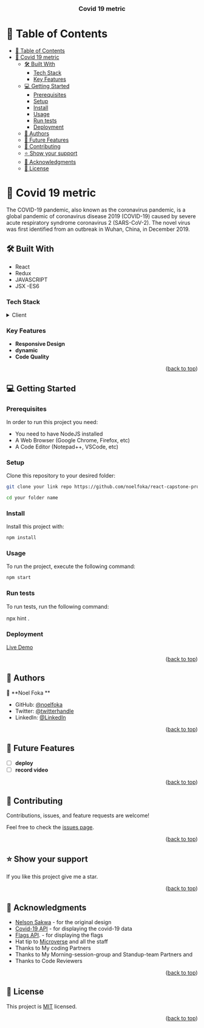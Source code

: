 <a name="readme-top"></a>

<div align="center">

  <br/>

  <h3><b>Covid 19 metric</b></h3>

</div>

# 📗 Table of Contents

- [📗 Table of Contents](#-table-of-contents)
- [📖 Covid 19 metric ](#-covid-19-metric-)
  - [🛠 Built With ](#-built-with-)
    - [Tech Stack ](#tech-stack-)
    - [Key Features ](#key-features-)
  - [💻 Getting Started ](#-getting-started-)
    - [Prerequisites](#prerequisites)
    - [Setup](#setup)
    - [Install](#install)
    - [Usage](#usage)
    - [Run tests](#run-tests)
    - [Deployment](#deployment)
  - [👥 Authors ](#-authors-)
  - [🔭 Future Features ](#-future-features-)
  - [🤝 Contributing ](#-contributing-)
  - [⭐️ Show your support ](#️-show-your-support-)
  - [🙏 Acknowledgments ](#-acknowledgments-)
  - [📝 License ](#-license-)

# 📖 Covid 19 metric <a name="about-project"></a>

The COVID-19 pandemic, also known as the coronavirus pandemic, is a global pandemic of coronavirus disease 2019 (COVID-19) caused by severe acute respiratory syndrome coronavirus 2 (SARS-CoV-2). The novel virus was first identified from an outbreak in Wuhan, China, in December 2019.
## 🛠 Built With <a name="built-with"></a>
- React
- Redux
- JAVASCRIPT
- JSX
-ES6

### Tech Stack <a name="tech-stack"></a>

<details>
  <summary>Client</summary>
  <ul>
    <li><a href="https://developer.mozilla.org/ru/docs/Web/HTML">html5</a></li>
    <li><a href="https://developer.mozilla.org/ru/docs/Web/CSS">CSS3</a></li>
     <li><a href="https://developer.mozilla.org/en-US/docs/Web/JavaScript">javaScript</a></li>
  </ul>
</details>

### Key Features <a name="key-features"></a>

- **Responsive Design**
- **dynamic**
- **Code Quality**

<p align="right">(<a href="#readme-top">back to top</a>)</p>

## 💻 Getting Started <a name="getting-started"></a>



### Prerequisites

In order to run this project you need:

- You need to have NodeJS installed
- A Web Browser (Google Chrome, Firefox, etc)
- A Code Editor (Notepad++, VSCode, etc)

### Setup

Clone this repository to your desired folder:

```sh
git clone your link repo https://github.com/noelfoka/react-capstone-project.git

cd your folder name
```

### Install

Install this project with:

```sh
npm install
```

### Usage

To run the project, execute the following command:

```sh
npm start
```

### Run tests

To run tests, run the following command:

npx hint .

### Deployment

[Live Demo](https://noel-covid19.onrender.com)

<p align="right">(<a href="#readme-top">back to top</a>)</p>

## 👥 Authors <a name="authors"></a>

👤 **Noel Foka **

- GitHub: [@noelfoka](https://github.com/noelfoka)
- Twitter: [@twitterhandle](https://twitter.com/noelnomgne)
- LinkedIn: [@LinkedIn](https://www.linkedin.com/noelfoka/)

<p align="right">(<a href="#readme-top">back to top</a>)</p>

## 🔭 Future Features <a name="future-features"></a>

- [ ] **deploy**
- [ ] **record video**

<p align="right">(<a href="#readme-top">back to top</a>)</p>

## 🤝 Contributing <a name="contributing"></a>

Contributions, issues, and feature requests are welcome!

Feel free to check the [issues page](../../issues/).

<p align="right">(<a href="#readme-top">back to top</a>)</p>

## ⭐️ Show your support <a name="support"></a>

If you like this project give me a star.

<p align="right">(<a href="#readme-top">back to top</a>)</p>

## 🙏 Acknowledgments <a name="acknowledgements"></a>

- [Nelson Sakwa](https://www.behance.net/sakwadesignstudio) - for the original design
- [Covid-19 API](https://covid19api.com/) - for displaying the covid-19 data
- [Flags API](https://countryflagsapi.com/). - for displaying the flags
- Hat tip to [Microverse](www.microverse.org)  and all the staff
- Thanks to My coding Partners 
- Thanks to My Morning-session-group and Standup-team Partners and
- Thanks to Code Reviewers

<p align="right">(<a href="#readme-top">back to top</a>)</p>

## 📝 License <a name="license"></a>

This project is [MIT](./LICENSE) licensed.


<p align="right">(<a href="#readme-top">back to top</a>)</p>